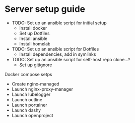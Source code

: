 # Server setup guide
- TODO: Set up an ansible script for initial setup
  - Install docker
  - Set up Dotfiles
  - Install ansible
  - Install homelab
- TODO: Set up an ansible script for Dotfiles
  - Install dependencies, add in symlinks
- TODO: Set up an ansible script for self-host repo clone...?
  - Set up gitignore


Docker compose setps
- Create nginx-managed
- Launch nginx-proxy-manager
- Launch lubelogger
- Launch outline
- Launch portainer
- Launch dashy
- Launch openproject
